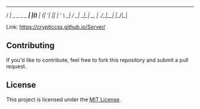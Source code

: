    ___               _   _    
  / __|_ _ _  _ _ __| |_(_)__ 
 | (__| '_| || | '_ \  _| / _|
  \___|_|  \_, | .__/\__|_\__|
           |__/|_|            




Link: https://crypticcss.github.io/Server/

## Contributing

If you'd like to contribute, feel free to fork this repository and submit a pull request.

## License

This project is licensed under the [MIT License](LICENSE).
